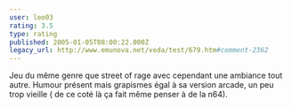 ```yaml
---
user: leo03
rating: 3.5
type: rating
published: 2005-01-05T08:00:22.000Z
legacy_url: http://www.emunova.net/veda/test/679.htm#comment-2362
---
```

Jeu du même genre que street of rage avec cependant une ambiance tout autre. Humour présent mais grapismes égal à sa version arcade, un peu trop vieille ( de ce coté là ça fait même penser à de la n64).